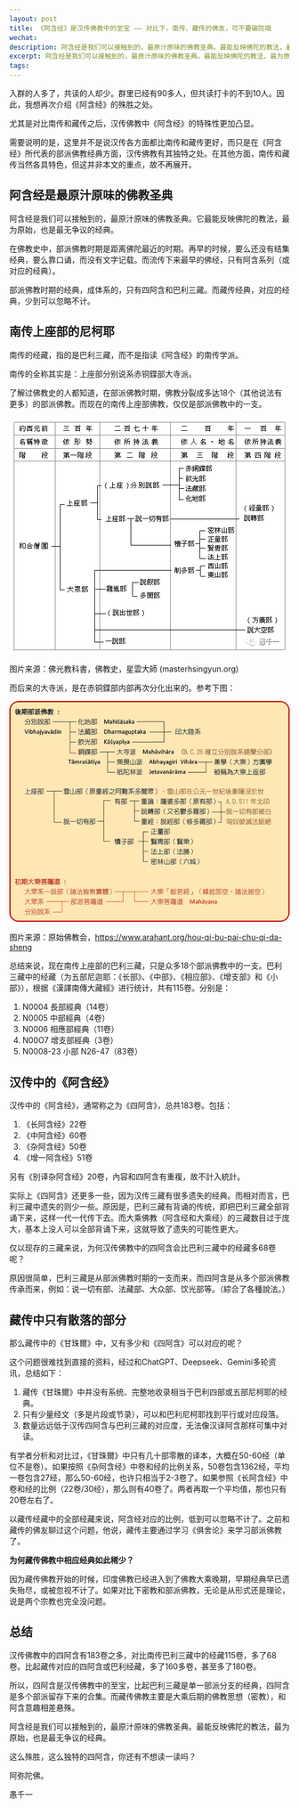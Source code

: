 ```yaml
---
layout: post
title: 《阿含经》是汉传佛教中的至宝 —— 对比下，南传、藏传的佛友，可不要破防哦
wechat: 
description: 阿含经是我们可以接触到的，最原汁原味的佛教圣典。最能反映佛陀的教法，最为原始，也是最无争议的经典。比巴利三藏更全面地保留了部派佛教的样貌。而藏传经典，对应的经典，少到可以忽略不计。
excerpt: 阿含经是我们可以接触到的，最原汁原味的佛教圣典。最能反映佛陀的教法，最为原始，也是最无争议的经典。比巴利三藏更全面地保留了部派佛教的样貌。而藏传经典，对应的经典，少到可以忽略不计。
tags:
---
```


入群的人多了，共读的人却少。群里已经有90多人，但共读打卡的不到10人。因此，我想再次介绍《阿含经》的殊胜之处。

尤其是对比南传和藏传之后，汉传佛教中《阿含经》的特殊性更加凸显。

需要说明的是，这里并不是说汉传各方面都比南传和藏传更好，而只是在《阿含经》所代表的部派佛教经典方面，汉传佛教有其独特之处。在其他方面，南传和藏传当然各具特色，但这并非本文的重点，故不再展开。

## 阿含经是最原汁原味的佛教圣典

阿含经是我们可以接触到的，最原汁原味的佛教圣典。它最能反映佛陀的教法，最为原始，也是最无争议的经典。

在佛教史中，部派佛教时期是距离佛陀最近的时期。再早的时候，要么还没有结集经典，要么靠口诵，而没有文字记载。而流传下来最早的佛经，只有阿含系列（或对应的经典）。

部派佛教时期的经典，成体系的，只有四阿含和巴利三藏。而藏传经典，对应的经典，少到可以忽略不计。

## 南传上座部的尼柯耶

南传的经藏，指的是巴利三藏，而不是指读《阿含经》的南传学派。

南传的全称其实是：上座部分别说系赤铜鍱部大寺派。

了解过佛教史的人都知道，在部派佛教时期，佛教分裂成多达18个（其他说法有更多）的部派佛教。而现在的南传上座部佛教，仅仅是部派佛教中的一支。

![](../images/history-schools.png)

图片来源：佛光教科書，佛教史，星雲大師 (masterhsingyun.org)

而后来的大寺派，是在赤铜鍱部内部再次分化出来的。参考下图：

![](../images/history-schools-2.png)

图片来源：原始佛教会，https://www.arahant.org/hou-qi-bu-pai-chu-qi-da-sheng

总结来说，现在南传上座部的巴利三藏，只是众多18个部派佛教中的一支。巴利三藏中的经藏（为五部尼迦耶：《长部》、《中部》、《相应部》、《增支部》和《小部》），根据《漢譯南傳大藏經》进行统计，共有115卷。分别是：
1. N0004 長部經典（14卷）
2. N0005 中部經典（4卷）
3. N0006 相應部經典（11卷）
4. N00O7 增支部經典（3卷）
5. N0008-23 小部 N26-47（83卷）

## 汉传中的《阿含经》

汉传中的《阿含经》，通常称之为《四阿含》，总共183卷。包括：
1. 《长阿含经》22卷
2. 《中阿含经》60卷
3. 《杂阿含经》50卷
4. 《增一阿含经》51卷

另有《别译杂阿含经》20卷，內容和四阿含有重複，故不計入統計。

实际上《四阿含》还更多一些，因为汉传三藏有很多遗失的经典。而相对而言，巴利三藏中遗失的则少一些。原因是，巴利三藏有背诵的传统，即把巴利三藏全部背诵下来，这样一代一代传下去。而大乘佛教（阿含经和大乘经）的三藏数目过于庞大，基本上没人可以全部背诵下来，这就导致了遗失的可能性更大。

仅以现存的三藏来说，为何汉传佛教中的四阿含会比巴利三藏中的经藏多68卷呢？

原因很简单，巴利三藏是从部派佛教时期的一支而来，而四阿含是从多个部派佛教传承而来，例如：说一切有部、法藏部、大众部、饮光部等。（綜合了各種說法。）

## 藏传中只有散落的部分

那么藏传中的《甘珠爾》中，又有多少和《四阿含》可以对应的呢？

这个问题很难找到直接的资料，经过和ChatGPT、Deepseek、Gemini多轮资讯，总结如下：
1. 藏传《甘珠爾》中并没有系统、完整地收录相当于巴利四部或五部尼柯耶的经典。
2. 只有少量经文（多是片段或节录），可以和巴利尼柯耶找到平行或对应段落。
3. 数量远远低于汉传四阿含与巴利三藏的对应度，无法像汉译阿含那样可集中对读。

有学者分析和对比过，《甘珠爾》中只有几十部零散的译本，大概在50-60经（单位不是卷）。如果按照《杂阿含经》中卷和经的比例关系，50卷包含1362经，平均一卷包含27经，那么50-60经，也许只相当于2-3卷了。如果参照《长阿含经》中卷和经的比例（22卷/30经），那么则有40卷了。两者再取一个平均值，那也只有20卷左右了。

以藏传经藏中的全部经藏来说，阿含经对应的比例，低到可以忽略不计了。之前和藏传的佛友聊过这个问题，他说，藏传主要通过学习《俱舍论》来学习部派佛教了。

**为何藏传佛教中相应经典如此稀少？**

因为藏传佛教开始的时候，印度佛教已经进入到了佛教大乘晚期，早期经典早已遗失殆尽，或被忽视不计了。如果对比下密教和部派佛教，无论是从形式还是理论，说是两个宗教也完全没问题。

## 总结

汉传佛教中的四阿含有183卷之多，对比南传巴利三藏中的经藏115卷，多了68卷。比起藏传对应的四阿含或巴利经藏，多了160多卷，甚至多了180卷。

所以，四阿含是汉传佛教中的至宝，比起巴利三藏是单一部派分支的经典，四阿含是多个部派留存下来的合集。而藏传佛教主要是大乘后期的佛教思想（密教），和阿含意趣相差悬殊。

阿含经是我们可以接触到的，最原汁原味的佛教圣典。最能反映佛陀的教法，最为原始，也是最无争议的经典。

这么殊胜，这么独特的四阿含，你还有不想读一读吗？

阿弥陀佛。

愚千一

